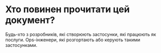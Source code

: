 Хто повинен прочитати цей документ?
===================================

Будь-хто з розробників, які створюють застосунки, які працюють як послуги. Ops-інженери, які розгортають або керують такими застосунками.
